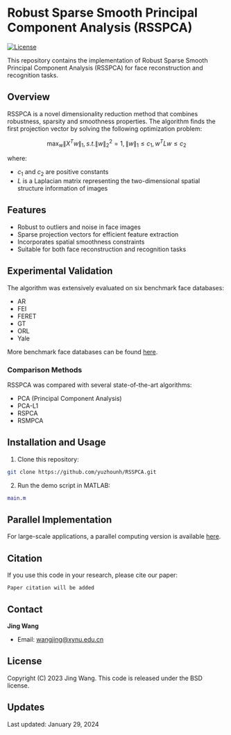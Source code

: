 # Robust Sparse Smooth Principal Component Analysis (RSSPCA)

[![License](https://img.shields.io/badge/License-BSD-blue.svg)](https://opensource.org/licenses/BSD-3-Clause)

This repository contains the implementation of Robust Sparse Smooth Principal Component Analysis (RSSPCA) for face reconstruction and recognition tasks.

## Overview

RSSPCA is a novel dimensionality reduction method that combines robustness, sparsity and smoothness properties. The algorithm finds the first projection vector by solving the following optimization problem:

$$\mathop{\max}_{w}\|X^Tw\|_1,  s.t. \|w\|_2^2=1,  \|w\|_1 \leq c_1,  w^TLw \leq c_2$$

where:
- $c_1$ and $c_2$ are positive constants
- $L$ is a Laplacian matrix representing the two-dimensional spatial structure information of images

## Features

- Robust to outliers and noise in face images
- Sparse projection vectors for efficient feature extraction
- Incorporates spatial smoothness constraints
- Suitable for both face reconstruction and recognition tasks

## Experimental Validation

The algorithm was extensively evaluated on six benchmark face databases:
- AR
- FEI  
- FERET
- GT
- ORL
- Yale

More benchmark face databases can be found [here](https://github.com/yuzhounh/Face-databases).

### Comparison Methods
RSSPCA was compared with several state-of-the-art algorithms:
- PCA (Principal Component Analysis)
- PCA-L1 
- RSPCA
- RSMPCA

## Installation and Usage

1. Clone this repository:
```bash
git clone https://github.com/yuzhounh/RSSPCA.git
```

2. Run the demo script in MATLAB:
```matlab
main.m
```

## Parallel Implementation

For large-scale applications, a parallel computing version is available [here](https://github.com/yuzhounh/RSSPCA_2).

## Citation

If you use this code in your research, please cite our paper:
```
Paper citation will be added
```

## Contact

**Jing Wang**
- Email: wangjing@xynu.edu.cn

## License

Copyright (C) 2023 Jing Wang. This code is released under the BSD license.

## Updates

Last updated: January 29, 2024
